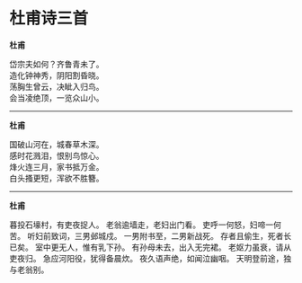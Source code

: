 # 杜甫诗三首

**杜甫**

岱宗夫如何？齐鲁青未了。  
造化钟神秀，阴阳割昏晓。  
荡胸生曾云，决眦入归鸟。  
会当凌绝顶，一览众山小。  

---

**杜甫**

国破山河在，城春草木深。  
感时花溅泪，恨别鸟惊心。  
烽火连三月，家书抵万金。  
白头搔更短，浑欲不胜簪。  

---

**杜甫**

暮投石壕村，有吏夜捉人。
老翁逾墙走，老妇出门看。
吏呼一何怒，妇啼一何苦。
听妇前致词，三男邺城戍。
一男附书至，二男新战死。
存者且偷生，死者长已矣。
室中更无人，惟有乳下孙。
有孙母未去，出入无完裙。
老妪力虽衰，请从吏夜归。
急应河阳役，犹得备晨炊。
夜久语声绝，如闻泣幽咽。
天明登前途，独与老翁别。